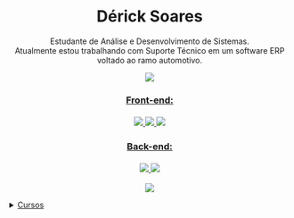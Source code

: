<h1 align='center'>
  Dérick Soares
</h1>

<p align='center'>
  Estudante de Análise e Desenvolvimento de Sistemas.
  <br>
  Atualmente estou trabalhando com Suporte Técnico em um software ERP voltado ao ramo automotivo.
</p>

<p align='center'>
  <a href="https://www.linkedin.com/in/deeerick/" target="_blank">
    <img src="https://img.shields.io/badge/linkedin-%230077B5.svg?&style=for-the-badge&logo=linkedin&logoColor=white" />
</p>

<h3 align='center'>
  Front-end:
  <br>
  <br>
  <img src="https://img.shields.io/badge/HTML5-E34F26?style=for-the-badge&logo=html5&logoColor=white"/>
  <img src="https://img.shields.io/badge/CSS3-1572B6?style=for-the-badge&logo=css3&logoColor=white"/>
  <img src="https://img.shields.io/badge/Bootstrap-563D7C?style=for-the-badge&logo=bootstrap&logoColor=white"/>
</h3>

<h3 align='center'>
  Back-end:
  <br>
  <br>
  <img src="https://img.shields.io/badge/Python-14354C?style=for-the-badge&logo=python&logoColor=white"/>
  <img src="https://img.shields.io/badge/MySQL-005C84?style=for-the-badge&logo=mysql&logoColor=white"/>
</h3>

<p align='center'>
  <a href="#">
  <img src="https://github-readme-stats.vercel.app/api?username=deeerick&show_icons=true&count_private=true&theme=light"/>
 </p>
  
  <details>
  <summary>Cursos</summary>
   
   - #### **Análise e Desenvolvimento de Sistemas** - 2022 - 2024
   - #### **Introdução ao BootStrap** - 2023
   - #### **Introdução à JavaScript** - 2023
  
  </details>
